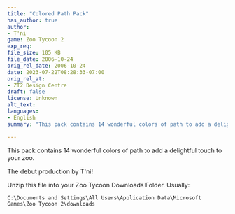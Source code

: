 ```yaml
---
title: "Colored Path Pack"
has_author: true
author: 
- T'ni
game: Zoo Tycoon 2
exp_req: 
file_size: 105 KB
file_date: 2006-10-24
orig_rel_date: 2006-10-24
date: 2023-07-22T08:28:33-07:00
orig_rel_at: 
- ZT2 Design Centre
draft: false
license: Unknown
alt_text: 
languages:
- English
summary: "This pack contains 14 wonderful colors of path to add a delightful touch to your zoo."

---
```


This pack contains 14 wonderful colors of path to add a delightful touch to your zoo.

The debut production by T'ni!

Unzip this file into your Zoo Tycoon Downloads Folder. Usually:

`C:\Documents and Settings\All Users\Application Data\Microsoft Games\Zoo Tycoon 2\downloads`